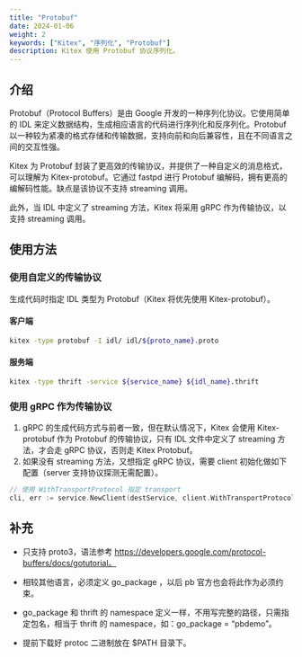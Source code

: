 ```yaml
---
title: "Protobuf"
date: 2024-01-06
weight: 2
keywords: ["Kitex", "序列化", "Protobuf"]
description: Kitex 使用 Protobuf 协议序列化。
---
```


## 介绍

Protobuf（Protocol Buffers）是由 Google 开发的一种序列化协议。它使用简单的 IDL 来定义数据结构，生成相应语言的代码进行序列化和反序列化。Protobuf 以一种较为紧凑的格式存储和传输数据，支持向前和向后兼容性，且在不同语言之间的交互性强。

Kitex 为 Protobuf 封装了更高效的传输协议，并提供了一种自定义的消息格式，可以理解为 Kitex-protobuf。它通过 fastpd 进行 Protobuf 编解码，拥有更高的编解码性能。缺点是该协议不支持 streaming 调用。

此外，当 IDL 中定义了 streaming 方法，Kitex 将采用 gRPC 作为传输协议，以支持 streaming 调用。

## 使用方法

### 使用自定义的传输协议

生成代码时指定 IDL 类型为 Protobuf（Kitex 将优先使用 Kitex-protobuf）。

#### 客户端

```sh
kitex -type protobuf -I idl/ idl/${proto_name}.proto
```

#### 服务端

```sh
kitex -type thrift -service ${service_name} ${idl_name}.thrift
```

### 使用 gRPC 作为传输协议

1. gRPC 的生成代码方式与前者一致，但在默认情况下，Kitex 会使用 Kitex-protobuf 作为 Protobuf 的传输协议，只有 IDL 文件中定义了 streaming 方法，才会走 gRPC 协议，否则走 Kitex Protobuf。
2. 如果没有 streaming 方法，又想指定 gRPC 协议，需要 client 初始化做如下配置（server 支持协议探测无需配置）。

```go
// 使用 WithTransportProtocol 指定 transport
cli, err := service.NewClient(destService, client.WithTransportProtocol(transport.GRPC))
```

## 补充

- 只支持 proto3，语法参考 https://developers.google.com/protocol-buffers/docs/gotutorial。

- 相较其他语言，必须定义 go_package ，以后 pb 官方也会将此作为必须约束。

- go_package 和 thrift 的 namespace 定义一样，不用写完整的路径，只需指定包名，相当于 thrift 的 namespace，如：go_package = “pbdemo”。

- 提前下载好 protoc 二进制放在 $PATH 目录下。
